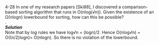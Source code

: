 4-28 In one of my research papers [Ski88], I discovered a comparison-based sorting algorithm that runs in O(nlog(√n)).
Given the existence of an Ω(nlogn) lowerbound for sorting, how can this be possible?  
.  
***Solution***  
Note that by log rules we have log√n = (logn)/2. Hence O(nlog√n) = O((n/2)logn)= O(nlogn). So there is no violation of the lowerbound.
